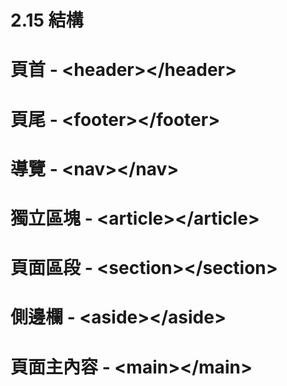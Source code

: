 # 2.15 結構



# 頁首 - &lt;header&gt;&lt;/header&gt;

# 頁尾 - &lt;footer&gt;&lt;/footer&gt;

# 導覽 - &lt;nav&gt;&lt;/nav&gt;

# 獨立區塊 - &lt;article&gt;&lt;/article&gt;

# 頁面區段 - &lt;section&gt;&lt;/section&gt;

# 側邊欄 - &lt;aside&gt;&lt;/aside&gt;

# 頁面主內容 - &lt;main&gt;&lt;/main&gt;



